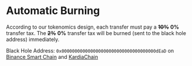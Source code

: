 # Automatic Burning

According to our tokenomics design, each transfer must pay a ~~**10%**~~ **0%** transfer tax. The ~~**2%**~~ **0%** transfer tax will be burned \(sent to the black hole address\) immediately.

Black Hole Address: `0x000000000000000000000000000000000000dEaD` on [Binance Smart Chain](https://bscscan.com/token/0x1f546ad641b56b86fd9dceac473d1c7a357276b7?a=0x000000000000000000000000000000000000dEaD) and [KardiaChain](https://explorer.kardiachain.io/address/0x000000000000000000000000000000000000dEaD)

